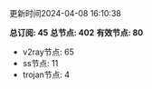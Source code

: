 更新时间2024-04-08 16:10:38

**总订阅: 45**
**总节点: 402**
**有效节点: 80**
- v2ray节点: 65
- ss节点: 11
- trojan节点: 4
